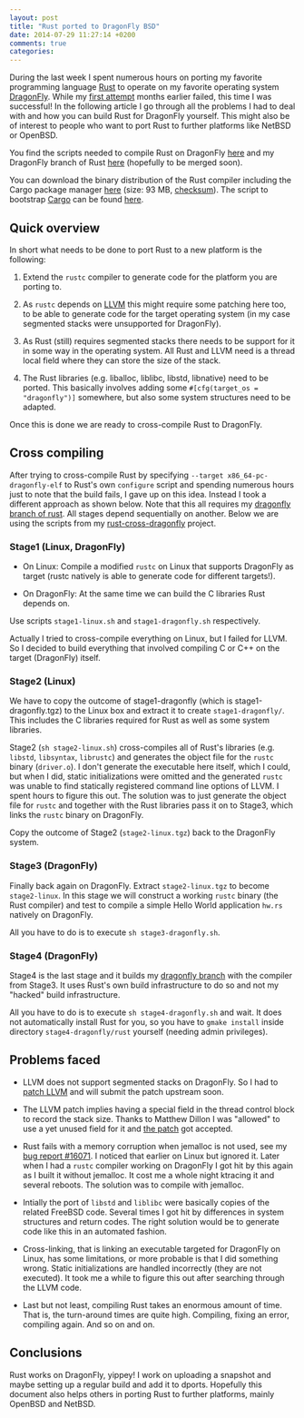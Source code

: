 ```yaml
---
layout: post
title: "Rust ported to DragonFly BSD"
date: 2014-07-29 11:27:14 +0200
comments: true
categories: 
---
```


During the last week I spent numerous hours on porting my favorite programming
language [Rust][rust] to operate on my favorite operating system
[DragonFly][dragonfly]. While my [first attempt][first] months earlier failed,
this time I was successful! In the following article I go through all the
problems I had to deal with and how you can build Rust for DragonFly yourself.
This might also be of interest to people who want to port Rust to further
platforms like NetBSD or OpenBSD.

You find the scripts needed to compile Rust on DragonFly
[here][rust-cross-dragonfly] and my DragonFly branch of Rust
[here][rust-dragonfly] (hopefully to be merged soon).

You can download the binary distribution of the Rust compiler including the
Cargo package manager [here][download-binary] (size: 93 MB, [checksum]). The
script to bootstrap [Cargo][cargo] can be found [here][cargo-script].

## Quick overview

In short what needs to be done to port Rust to a new platform is the following:

1. Extend the ```rustc``` compiler to generate code for the platform you are porting to. 

2. As ```rustc``` depends on [LLVM][llvm] this might require some patching here too, to
   be able to generate code for the target operating system (in my case segmented stacks
   were unsupported for DragonFly).

3. As Rust (still) requires segmented stacks there needs to be support for it in some way
   in the operating system. All Rust and LLVM need is a thread local field where they can
   store the size of the stack.

4. The Rust libraries (e.g. liballoc, liblibc, libstd, libnative) need to be ported. This basically
   involves adding some ```#[cfg(target_os = "dragonfly")]``` somewhere, but also some system 
   structures need to be adapted.

Once this is done we are ready to cross-compile Rust to DragonFly.

## Cross compiling

After trying to cross-compile Rust by specifying ```--target x86_64-pc-dragonfly-elf``` to Rust's 
own ```configure``` script and spending numerous hours just to note that the build fails, I gave 
up on this idea. Instead I took a different approach as shown below. Note that this all requires 
my [dragonfly branch of rust][rust-dragonfly]. All stages depend sequentially on another. Below
we are using the scripts from my [rust-cross-dragonfly][rust-cross-dragonfly] project.

### Stage1 (Linux, DragonFly)

* On Linux: Compile a modified ```rustc``` on Linux that supports DragonFly as target (rustc natively is
  able to generate code for different targets!).

* On DragonFly: At the same time we can build the C libraries Rust depends on.

Use scripts ```stage1-linux.sh``` and ```stage1-dragonfly.sh``` respectively.

Actually I tried to cross-compile everything on Linux, but I failed for LLVM.
So I decided to build everything that involved compiling C or C++ on the target
(DragonFly) itself.

### Stage2 (Linux)

We have to copy the outcome of stage1-dragonfly (which is stage1-dragonfly.tgz)
to the Linux box and extract it to create ```stage1-dragonfly/```. This
includes the C libraries required for Rust as well as some system libraries.

Stage2 (```sh stage2-linux.sh```) cross-compiles all of Rust's libraries (e.g.
```libstd```, ```libsyntax```, ```librustc```) and generates the object file
for the ```rustc``` binary (```driver.o```). I don't generate the executable
here itself, which I could, but when I did, static initializations were omitted
and the generated ```rustc``` was unable to find statically registered command
line options of LLVM. I spent hours to figure this out. The solution was to
just generate the object file for ```rustc``` and together with the Rust
libraries pass it on to Stage3, which links the ```rustc``` binary on
DragonFly.

Copy the outcome of Stage2 (```stage2-linux.tgz```) back to the DragonFly system.

### Stage3 (DragonFly)

Finally back again on DragonFly. Extract ```stage2-linux.tgz``` to become ```stage2-linux```.
In this stage we will construct a working ```rustc``` binary (the Rust compiler) and test to
compile a simple Hello World application ```hw.rs``` natively on DragonFly.

All you have to do is to execute ```sh stage3-dragonfly.sh```.

### Stage4 (DragonFly)

Stage4 is the last stage and it builds my [dragonfly branch][rust-dragonfly]
with the compiler from Stage3. It uses Rust's own build infrastructure to do so
and not my "hacked" build infrastructure.

All you have to do is to execute ```sh stage4-dragonfly.sh``` and wait. It does
not automatically install Rust for you, so you have to ```gmake install```
inside directory ```stage4-dragonfly/rust``` yourself (needing admin
privileges).

## Problems faced

* LLVM does not support segmented stacks on DragonFly. So I had to [patch LLVM][patch-llvm] and
  will submit the patch upstream soon.

* The LLVM patch implies having a special field in the thread control block to record the stack size.
  Thanks to Matthew Dillon I was "allowed" to use a yet unused field for it and [the patch][patch-dragonfly]
  got accepted.

* Rust fails with a memory corruption when jemalloc is not used, see my [bug report #16071][jemalloc-bug-report].
  I noticed that earlier on Linux but ignored it. Later when I had a ```rustc``` compiler working on DragonFly
  I got hit by this again as I built it without jemalloc. It cost me a whole night ktracing it and several reboots.
  The solution was to compile with jemalloc. 

* Intially the port of ```libstd``` and ```liblibc``` were basically copies of the related FreeBSD code. Several times I got
  hit by differences in system structures and return codes. The right solution would be to generate code like this
  in an automated fashion.

* Cross-linking, that is linking an executable targeted for DragonFly on Linux, has some limitations, or more
  probable is that I did something wrong. Static initializations are handled incorrectly (they are not executed). 
  It took me a while to figure this out after searching through the LLVM code.

* Last but not least, compiling Rust takes an enormous amount of time. That is, the turn-around times are
  quite high. Compiling, fixing an error, compiling again. And so on and on.

## Conclusions

Rust works on DragonFly, yippey! I work on uploading a snapshot and maybe
setting up a regular build and add it to dports. Hopefully this document also
helps others in porting Rust to further platforms, mainly OpenBSD and NetBSD.

[rust]: http://www.rust-lang.org/
[dragonfly]: http://www.dragonflybsd.org/
[first]: https://mail.mozilla.org/pipermail/rust-dev/2014-January/007730.html
[llvm]: http://www.llvm.org/
[rust-cross-dragonfly]: https://github.com/mneumann/rust-cross-dragonfly
[rust-dragonfly]: https://github.com/mneumann/rust/tree/dragonfly
[patch-llvm]: https://github.com/mneumann/rust/blob/dragonfly/patch-llvm
[patch-dragonfly]: https://github.com/DragonFlyBSD/DragonFlyBSD/commit/166bae116c2735bbfd353b135de67878e1e5744b
[jemalloc-bug-report]: https://github.com/rust-lang/rust/issues/16071
[download-binary]: /downloads/rust/rust-0.12.0-pre-dragonfly.tar.bz2
[checksum]: /downloads/rust/rust-0.12.0-pre-dragonfly.tar.bz2.sha1.txt
[cargo]: http://crates.io/
[cargo-script]: /downloads/rust/cargo.sh
